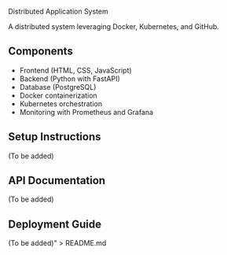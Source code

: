 Distributed Application System

A distributed system leveraging Docker, Kubernetes, and GitHub.

## Components
- Frontend (HTML, CSS, JavaScript)
- Backend (Python with FastAPI)
- Database (PostgreSQL)
- Docker containerization
- Kubernetes orchestration
- Monitoring with Prometheus and Grafana

## Setup Instructions
(To be added)

## API Documentation
(To be added)

## Deployment Guide
(To be added)" > README.md